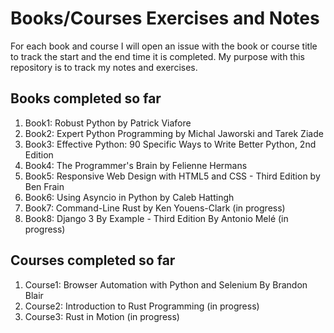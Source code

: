 # Books/Courses Exercises and Notes

For each book and course I will open an issue with the book or course title to track the start and the end time it is completed. My purpose with this repository is to
track my notes and exercises.

## Books completed so far

1. Book1: Robust Python by Patrick Viafore
2. Book2: Expert Python Programming by Michal Jaworski and Tarek Ziade
3. Book3: Effective Python: 90 Specific Ways to Write Better Python, 2nd Edition
4. Book4: The Programmer's Brain by Felienne Hermans
5. Book5: Responsive Web Design with HTML5 and CSS - Third Edition by Ben Frain
6. Book6: Using Asyncio in Python by Caleb Hattingh
7. Book7: Command-Line Rust by Ken Youens-Clark (in progress)
8. Book8: Django 3 By Example - Third Edition By Antonio Melé (in progress)

## Courses completed so far

1. Course1: Browser Automation with Python and Selenium By Brandon Blair
2. Course2: Introduction to Rust Programming (in progress)
3. Course3: Rust in Motion (in progress)